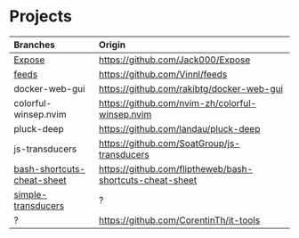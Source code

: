 # Projects

| Branches |              Origin               |
| :------- | :-------------------------------- |
| [Expose](https://github.com/webflo-dev/triage/tree/Expose) | https://github.com/Jack000/Expose |
| [feeds](https://github.com/webflo-dev/triage/tree/feeds)   |  https://github.com/Vinnl/feeds   |
| docker-web-gui | https://github.com/rakibtg/docker-web-gui |
| colorful-winsep.nvim | https://github.com/nvim-zh/colorful-winsep.nvim |
| pluck-deep | https://github.com/landau/pluck-deep |
| js-transducers | https://github.com/SoatGroup/js-transducers |
| [bash-shortcuts-cheat-sheet](https://github.com/webflo-dev/triage/tree/bash-shortcuts-cheat-sheet) | https://github.com/fliptheweb/bash-shortcuts-cheat-sheet | 
| [simple-transducers](https://github.com/webflo-dev/triage/tree/simple-transducers) | ? |
| ? | https://github.com/CorentinTh/it-tools |
